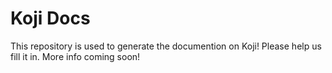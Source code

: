 # Koji Docs

This repository is used to generate the documention on Koji! Please help us fill it in. More info coming soon!
